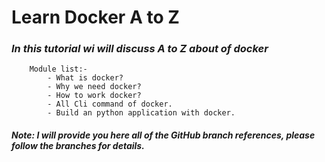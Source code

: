 # Learn Docker A  to Z

### *In this tutorial wi will discuss A to Z about of docker*
```
    Module list:-
        - What is docker?
        - Why we need docker?
        - How to work docker?
        - All Cli command of docker.
        - Build an python application with docker.
```
#### *Note: I will provide you here all of the GitHub branch references, please follow the branches for details.*